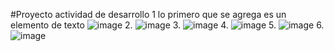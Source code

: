 #Proyecto actividad de desarrollo 
1 lo primero que se agrega es un elemento de texto
![image](https://github.com/yesikaMunoz/proyecto/assets/128415658/fa3162a7-806b-407c-82f1-3f97d3265273)
2.
![image](https://github.com/yesikaMunoz/proyecto/assets/128415658/e605936b-2f4a-4108-bab2-53970f35a0aa)
3.
![image](https://github.com/yesikaMunoz/proyecto/assets/128415658/f36bd7a1-9875-40f9-9c9b-d316d0f65ee6)
4.
![image](https://github.com/yesikaMunoz/proyecto/assets/128415658/5ad48885-6069-4718-b5e4-1dcf4b9e5abd)
5.
![image](https://github.com/yesikaMunoz/proyecto/assets/128415658/14455934-5122-4d4d-830a-925703d1edfb)
6.
![image](https://github.com/yesikaMunoz/proyecto/assets/128415658/0d7ebdb8-6ebf-4b6a-89cc-07e8fff6ef74)



